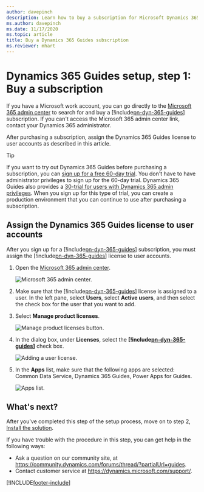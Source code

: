 ```yaml
---
author: davepinch
description: Learn how to buy a subscription for Microsoft Dynamics 365 Guides
ms.author: davepinch
ms.date: 11/17/2020
ms.topic: article
title: Buy a Dynamics 365 Guides subscription
ms.reviewer: mhart
---
```


# Dynamics 365 Guides setup, step 1: Buy a subscription

If you have a Microsoft work account, you can go directly to the [Microsoft 365 admin center](https://admin.microsoft.com/AdminPortal/Home) to search for and buy a [!include[pn-dyn-365-guides](../includes/pn-dyn-365-guides.md)] subscription. If you can't access the Microsoft 365 admin center link, contact your Dynamics 365 administrator.

After purchasing a subscription, assign the Dynamics 365 Guides license to user accounts as described in this article.

> [!TIP]
> If you want to try out Dynamics 365 Guides before purchasing a subscription, you can [sign up for a free 60-day trial](trial-signup.md). You don't have to have administrator privileges to sign up for the 60-day trial. Dynamics 365 Guides also provides a [30-trial for users with Dynamics 365 admin privileges](https://aka.ms/TryGuides). When you sign up for this type of trial, you can create a production environment that you can continue to use after purchasing a subscription. 

## Assign the Dynamics 365 Guides license to user accounts

After you sign up for a [!include[pn-dyn-365-guides](../includes/pn-dyn-365-guides.md)] subscription, you must assign the [!include[pn-dyn-365-guides](../includes/pn-dyn-365-guides.md)] license to user accounts.

1. Open the [Microsoft 365 admin center](https://admin.microsoft.com/AdminPortal/Home).

    ![Microsoft 365 admin center.](media/microsoft-365-admin-center-5.PNG "Microsoft 365 admin center")

2. Make sure that the [!include[pn-dyn-365-guides](../includes/pn-dyn-365-guides.md)] license is assigned to a user. In the left pane, select **Users**, select **Active users**, and then select the check box for the user that you want to add.

3. Select **Manage product licenses**.

    ![Manage product licenses button.](media/manage-product-licenses.PNG "Manage product licenses button")

4. In the dialog box, under **Licenses**, select the **[!include[pn-dyn-365-guides](../includes/pn-dyn-365-guides.md)]** check box.

    ![Adding a user license.](media/guides-license.PNG "Adding a user license")
    
5. In the **Apps** list, make sure that the following apps are selected: Common Data Service, Dynamics 365 Guides, Power Apps for Guides.    
    
    ![Apps list.](media/guides-apps-list.PNG "Apps list")

## What's next?

After you've completed this step of the setup process, move on to step 2, [Install the solution](setup-step-two.md).

If you have trouble with the procedure in this step, you can get help in the following ways:

- Ask a question on our community site, at <https://community.dynamics.com/forums/thread/?partialUrl=guides>.
- Contact customer service at <https://dynamics.microsoft.com/support/>.


[!INCLUDE[footer-include](../includes/footer-banner.md)]
